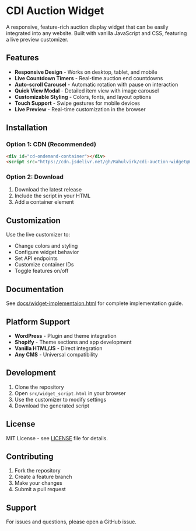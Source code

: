 # CDI Auction Widget

A responsive, feature-rich auction display widget that can be easily integrated into any website. Built with vanilla JavaScript and CSS, featuring a live preview customizer.

## Features

- **Responsive Design** - Works on desktop, tablet, and mobile
- **Live Countdown Timers** - Real-time auction end countdowns
- **Auto-scroll Carousel** - Automatic rotation with pause on interaction
- **Quick View Modal** - Detailed item view with image carousel
- **Customizable Styling** - Colors, fonts, and layout options
- **Touch Support** - Swipe gestures for mobile devices
- **Live Preview** - Real-time customization in the browser

## Installation

### Option 1: CDN (Recommended)
```html
<div id="cd-ondemand-container"></div>
<script src="https://cdn.jsdelivr.net/gh/Rahulvirk/cdi-auction-widget@main/dist/cd-on-demand.min.js"></script>
```

### Option 2: Download
1. Download the latest release
2. Include the script in your HTML
3. Add a container element

## Customization

Use the live customizer to:
- Change colors and styling
- Configure widget behavior
- Set API endpoints
- Customize container IDs
- Toggle features on/off

## Documentation

See [docs/widget-implementaion.html](docs/widget-implementaion.html) for complete implementation guide.

## Platform Support

- **WordPress** - Plugin and theme integration
- **Shopify** - Theme sections and app development
- **Vanilla HTML/JS** - Direct integration
- **Any CMS** - Universal compatibility

## Development

1. Clone the repository
2. Open `src/widget_script.html` in your browser
3. Use the customizer to modify settings
4. Download the generated script

## License

MIT License - see [LICENSE](LICENSE) file for details.

## Contributing

1. Fork the repository
2. Create a feature branch
3. Make your changes
4. Submit a pull request

## Support

For issues and questions, please open a GitHub issue.

